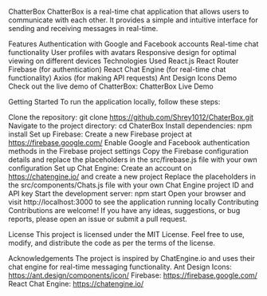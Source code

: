 ChatterBox
ChatterBox is a real-time chat application that allows users to communicate with each other. It provides a simple and intuitive interface for sending and receiving messages in real-time.

Features
Authentication with Google and Facebook accounts
Real-time chat functionality
User profiles with avatars
Responsive design for optimal viewing on different devices
Technologies Used
React.js
React Router
Firebase (for authentication)
React Chat Engine (for real-time chat functionality)
Axios (for making API requests)
Ant Design Icons
Demo
Check out the live demo of ChatterBox: ChatterBox Live Demo

Getting Started
To run the application locally, follow these steps:

Clone the repository: git clone https://github.com/Shrey1012/ChaterBox.git
Navigate to the project directory: cd ChaterBox
Install dependencies: npm install
Set up Firebase:
Create a new Firebase project at https://firebase.google.com/
Enable Google and Facebook authentication methods in the Firebase project settings
Copy the Firebase configuration details and replace the placeholders in the src/firebase.js file with your own configuration
Set up Chat Engine:
Create an account on https://chatengine.io/ and create a new project
Replace the placeholders in the src/components/Chats.js file with your own Chat Engine project ID and API key
Start the development server: npm start
Open your browser and visit http://localhost:3000 to see the application running locally
Contributing
Contributions are welcome! If you have any ideas, suggestions, or bug reports, please open an issue or submit a pull request.

License
This project is licensed under the MIT License. Feel free to use, modify, and distribute the code as per the terms of the license.

Acknowledgements
The project is inspired by ChatEngine.io and uses their chat engine for real-time messaging functionality.
Ant Design Icons: https://ant.design/components/icon/
Firebase: https://firebase.google.com/
React Chat Engine: https://chatengine.io/
